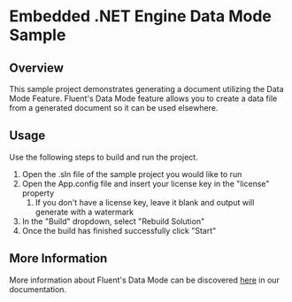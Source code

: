 # Embedded .NET Engine Data Mode Sample

## Overview
This sample project demonstrates generating a document utilizing the Data Mode Feature.  Fluent's Data Mode feature allows you to create a data file from a generated document so it can be used elsewhere.

## Usage
Use the following steps to build and run the project.

1. Open the .sln file of the sample project you would like to run
2. Open the App.config file and insert your license key in the "license" property
    1. If you don't have a license key, leave it blank and output will generate with a watermark
3. In the "Build" dropdown, select "Rebuild Solution"
4. Once the build has finished successfully click "Start"

## More Information
More information about Fluent's Data Mode can be discovered [here](https://fluent.apryse.com/documentation/engine-guide/NET%20Engine/CreateDataFileFromGeneratedDocumentNet) in our documentation.